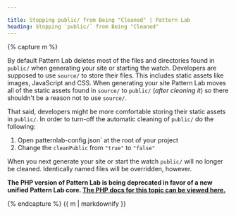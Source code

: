 ```yaml
---

title: Stopping public/ from Being "Cleaned" | Pattern Lab
heading: Stopping `public/` from Being "Cleaned"
---
```


{% capture m %}

By default Pattern Lab deletes most of the files and directories found in `public/` when generating your site or starting the watch. Developers are supposed to use `source/` to store their files. This includes static assets like images, JavaScript and CSS. When generating your site Pattern Lab moves all of the static assets found in `source/` to `public/` (_after cleaning it_) so there shouldn't be a reason not to use `source/`.

That said, developers might be more comfortable storing their static assets in `public/`. In order to turn-off the automatic cleaning of `public/` do the following:

1. Open patternlab-config.json` at the root of your project
2. Change the `cleanPublic` from `"true"` to `"false"`

When you next generate your site or start the watch `public/` will no longer be cleaned. Identically named files will be overridden, however.

<strong>The PHP version of Pattern Lab is being deprecated in favor of a new unified Pattern Lab core. <a href='./php/advanced-clean-public'>The PHP docs for this topic can be viewed here.</a></strong>

{% endcapture %}
{{ m | markdownify }}
